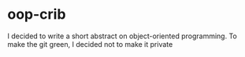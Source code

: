 # oop-crib

I decided to write a short abstract on object-oriented programming. To make the git green, I decided not to make it private

